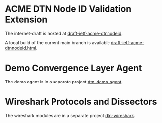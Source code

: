 # ACME DTN Node ID Validation Extension

The internet-draft is hosted at [draft-ietf-acme-dtnnodeid](https://datatracker.ietf.org/doc/draft-ietf-acme-dtnnodeid/).

A local build of the current main branch is available [draft-ietf-acme-dtnnodeid.html](https://briansipos.github.io/acme-dtnnodeid/draft-ietf-acme-dtnnodeid.html).

# Demo Convergence Layer Agent

The demo agent is in a separate project [dtn-demo-agent](https://github.com/BrianSipos/dtn-demo-agent).

# Wireshark Protocols and Dissectors

The wireshark modules are in a separate project [dtn-wireshark](https://github.com/BrianSipos/dtn-wireshark).
